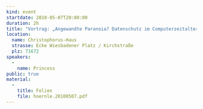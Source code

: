 ```yaml
---
kind: event
startdate: 2010-05-07T20:00:00
duration: 2h
title: "Vortrag: „Angewandte Paranoia? Datenschutz im Computerzeitalter“ beim Bürgerverein Marbach-Hörnle"
location:
  name: Christophorus-Haus
  strasse: Ecke Wiesbadener Platz / Kirchstraße
  plz: 71672
speakers:
  -
    name: Princess
public: true
material:
  -
    title: Folien
    file: hoernle.20100507.pdf
---
```



